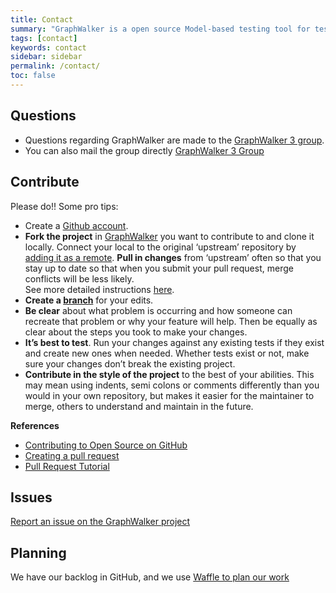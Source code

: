 ```yaml
---
title: Contact
summary: "GraphWalker is a open source Model-based testing tool for test automation. This page contains information when you need to ask questions or to get support on GraphWalker."
tags: [contact]
keywords: contact
sidebar: sidebar
permalink: /contact/
toc: false
---
```



## Questions

* Questions regarding GraphWalker are made to the <a href="https://groups.google.com/forum/?utm_medium=email&utm_source=footer#!forum/graphwalker-3"> GraphWalker 3 group</a>.
* You can also mail the group directly [GraphWalker 3 Group](mailto:graphwalker-3@googlegroups.com) 


## Contribute

Please do!! Some pro tips:

* Create a [Github account](https://github.com/join).
* **Fork the project** in [GraphWalker](https://github.com/GraphWalker/) you want to contribute to and clone it locally. Connect your local to the original ‘upstream’ repository by [adding it as a remote](https://help.github.com/articles/configuring-a-remote-for-a-fork/). **Pull in changes** from ‘upstream’ often so that you stay up to date so that when you submit your pull request, merge conflicts will be less likely. <br>See more detailed instructions [here](https://help.github.com/articles/syncing-a-fork/).
* **Create a [branch](https://guides.github.com/introduction/flow/)** for your edits.
* **Be clear** about what problem is occurring and how someone can recreate that problem or why your feature will help. Then be equally as clear about the steps you took to make your changes.
* **It’s best to test**. Run your changes against any existing tests if they exist and create new ones when needed. Whether tests exist or not, make sure your changes don’t break the existing project.
* **Contribute in the style of the project** to the best of your abilities. This may mean using indents, semi colons or comments differently than you would in your own repository, but makes it easier for the maintainer to merge, others to understand and maintain in the future.

**References**

* [Contributing to Open Source on GitHub](https://guides.github.com/activities/contributing-to-open-source)
* [Creating a pull request](https://help.github.com/articles/creating-a-pull-request/)
* [Pull Request Tutorial](https://yangsu.github.io/pull-request-tutorial/)

## Issues

[Report an issue on the GraphWalker project](https://github.com/GraphWalker/graphwalker-project/issues)

## Planning

We have our backlog in GitHub, and we use [Waffle to plan our work](https://waffle.io/GraphWalker/graphwalker-project)
